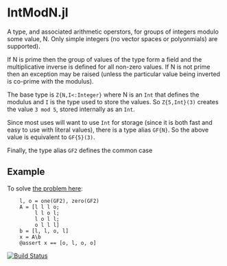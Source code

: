 # IntModN.jl

A type, and associated arithmetic operstors, for groups of integers modulo
some value, N.  Only simple integers (no vector spaces or polyonmials) are
supported).

If N is prime then the group of values of the type form a field and the
multiplicative inverse is defined for all non-zero values.  If N is not prime
then an exception may be raised (unless the particular value being inverted is
co-prime with the modulus).

The base type is `Z{N,I<:Integer}` where N is an `Int` that defines the
modulus and `I` is the type used to store the values.  So `Z{5,Int}(3)`
creates the value `3 mod 5`, stored internally as an `Int`.

Since most uses will want to use `Int` for storage (since it is both fast and
easy to use with literal values), there is a type alias `GF{N}`.  So the above
value is equivalent to `GF{5}(3)`.

Finally, the type alias `GF2` defines the common case 

## Example

To solve [the problem
here](http://math.stackexchange.com/questions/169921/how-to-solve-system-of-linear-equations-of-xor-operation):

```
    l, o = one(GF2), zero(GF2)
    A = [l l l o; 
         l l o l;
         l o l l;
         o l l l]
    b = [l, l, o, l]
    x = A\b
    @assert x == [o, l, o, o]
```

[![Build Status](https://travis-ci.org/andrewcooke/IntModN.jl.png)](https://travis-ci.org/andrewcooke/IntModN.jl)
